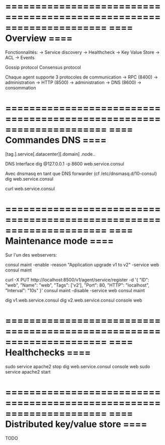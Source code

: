 =====================================================================
====                    Overview                                 ====
=====================================================================
Fonctionnalités:
-> Service discovery
-> Healthcheck
-> Key Value Store
-> ACL
-> Events

Gossip protocol
Consensus protocol

Chaque agent supporte 3 protocoles de communication
-> RPC  (8400) -> administration
-> HTTP (8500) -> administration
-> DNS  (8600) -> consommation


=====================================================================
====                   Commandes DNS                             ====
=====================================================================
[tag.]<service>.service[.datacenter][.domain]
<node>.node.<datacenter>.<domain>

DNS Interface
dig @127.0.0.1 -p 8600 web.service.consul

Avec dnsmasq en tant que DNS forwarder (cf /etc/dnsmasq.d/10-consul)
dig web.service.consul

curl web.service.consul


=====================================================================
====                  Maintenance mode                           ====
=====================================================================
Sur l'un des webservers:

consul maint -enable -reason "Application upgrade v1 to v2" -service web
consul maint

curl -X PUT http://localhost:8500/v1/agent/service/register -d '{ "ID": "web", "Name": "web", "Tags": ['v2'], "Port": 80, "HTTP": "localhost", "Interval": "10s" }'
consul maint -disable -service web
consul maint

dig v1.web.service.consul
dig v2.web.service.consul
console web

=====================================================================
====                     Healthchecks                            ====
=====================================================================
sudo service apache2 stop
dig web.service.consul
console web
sudo service apache2 start


=====================================================================
====               Distributed key/value store                   ====
=====================================================================
TODO